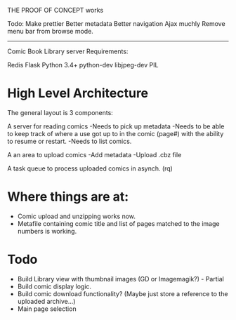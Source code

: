 THE PROOF OF CONCEPT works

Todo: Make prettier
Better metadata
Better navigation
Ajax muchly
Remove menu bar from browse mode.



-------

Comic Book Library server
Requirements:

Redis
Flask
Python 3.4+
python-dev
libjpeg-dev
PIL

High Level Architecture
=======================

The general layout is 3 components:

A server for reading comics
-Needs to pick up metadata
-Needs to be able to keep track of where a use got up to in the comic (page#) with the ability to resume or restart.
-Needs to list comics.

A an area to upload comics
-Add metadata
-Upload .cbz file

A task queue to process uploaded comics in asynch. (rq)

Where things are at:
====================

* Comic upload and unzipping works now.
* Metafile containing comic title and list of pages matched to the image numbers is working.

Todo
====

* Build Library view with thumbnail images (GD or Imagemagik?) - Partial
* Build comic display logic.
* Build comic download functionality? (Maybe just store a reference to the uploaded archive...)
* Main page selection
